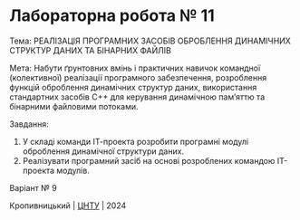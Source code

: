 ﻿# Лабораторна робота № 11

Тема: РЕАЛІЗАЦІЯ ПРОГРАМНИХ ЗАСОБІВ ОБРОБЛЕННЯ ДИНАМІЧНИХ СТРУКТУР ДАНИХ ТА БІНАРНИХ ФАЙЛІВ

Мета: Набути ґрунтовних вмінь і практичних навичок командної (колективної) реалізації програмного забезпечення, розроблення функцій оброблення динамічних структур даних, використання стандартних засобів С++ для керування динамічною пам’яттю та бінарними файловими потоками. 

Завдання: 
1. У складі команди ІТ-проекта розробити програмні модулі оброблення динамічної структури даних. 
2. Реалізувати програмний засіб на основі розроблених командою ІТ-проекта модулів.


Варіант № 9


Кропивницький | <a href="http://www.kntu.kr.ua/">ЦНТУ</a> | 2024
